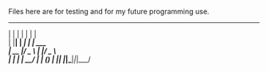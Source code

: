 Files here are for testing and for my future programming use.
 _    _      _ _        
| |  | |    | | |       
| |__| | ___| | | ___   
|  __  |/ _ \ | |/ _ \  
| |  | |  __/ | | (_) | 
|_|  |_|\___|_|_|\___/  